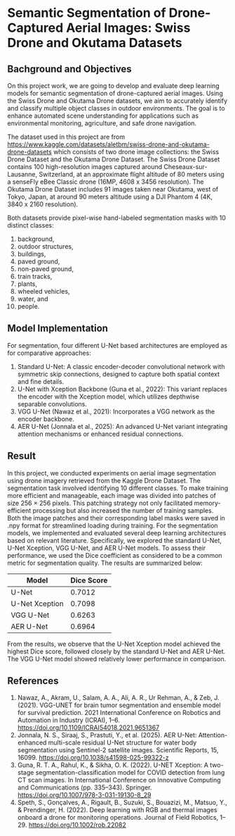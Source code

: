 # Semantic Segmentation of Drone-Captured Aerial Images: Swiss Drone and Okutama Datasets

## Bachground and Objectives
On this project work, we are going to develop and evaluate deep learning models for semantic segmentation of drone-captured aerial images. Using the Swiss Drone and Okutama Drone datasets, we aim to accurately identify and classify multiple object classes in outdoor environments. The goal is to enhance automated scene understanding for applications such as environmental monitoring, agriculture, and safe drone navigation.

The dataset used in this project are from https://www.kaggle.com/datasets/aletbm/swiss-drone-and-okutama-drone-datasets which consists of two drone image collections: the Swiss Drone Dataset and the Okutama Drone Dataset. The Swiss Drone Dataset contains 100 high-resolution images captured around Cheseaux-sur-Lausanne, Switzerland, at an approximate flight altitude of 80 meters using a senseFly eBee Classic drone (16MP, 4608 x 3456 resolution). The Okutama Drone Dataset includes 91 images taken near Okutama, west of Tokyo, Japan, at around 90 meters altitude using a DJI Phantom 4 (4K, 3840 x 2160 resolution). 

Both datasets provide pixel-wise hand-labeled segmentation masks with 10 distinct classes: 
1. background, 
2. outdoor structures, 
3. buildings, 
4. paved ground, 
5. non-paved ground, 
6. train tracks, 
7. plants, 
8. wheeled vehicles, 
9. water, and 
10. people.

## Model Implementation 
For segmentation, four different U-Net based architectures are employed as for comparative approaches:

1. Standard U-Net: A classic encoder-decoder convolutional network with symmetric skip connections, designed to capture both spatial context and fine details.
2. U-Net with Xception Backbone (Guna et al., 2022): This variant replaces the encoder with the Xception model, which utilizes depthwise separable convolutions.
3. VGG U-Net (Nawaz et al., 2021): Incorporates a VGG network as the encoder backbone.
4. AER U-Net (Jonnala et al., 2025): An advanced U-Net variant integrating attention mechanisms or enhanced residual connections.

## Result
In this project, we conducted experiments on aerial image segmentation using drone imagery retrieved from the Kaggle Drone Dataset. The segmentation task involved identifying 10 different classes. To make training more efficient and manageable, each image was divided into patches of size 256 × 256 pixels. This patching strategy not only facilitated memory-efficient processing but also increased the number of training samples. Both the image patches and their corresponding label masks were saved in .npy format for streamlined loading during training.
For the segmentation models, we implemented and evaluated several deep learning architectures based on relevant literature. Specifically, we explored the standard U-Net, U-Net Xception, VGG U-Net, and AER U-Net models. To assess their performance, we used the Dice coefficient as considered to be a common metric for segmentation quality. The results are summarized below:

| Model            | Dice Score |
|------------------|------------|
| U-Net | 0.7012 | 
| U-Net Xception | 0.7098 | 
| VGG U-Net | 0.6263 | 
| AER U-Net | 0.6964 | 

From the results, we observe that the U-Net Xception model achieved the highest Dice score, followed closely by the standard U-Net and AER U-Net. The VGG U-Net model showed relatively lower performance in comparison.

## References
1. Nawaz, A., Akram, U., Salam, A. A., Ali, A. R., Ur Rehman, A., & Zeb, J. (2021). VGG-UNET for brain tumor segmentation and ensemble model for survival prediction. 2021 International Conference on Robotics and Automation in Industry (ICRAI), 1–6. https://doi.org/10.1109/ICRAI54018.2021.9651367
2. Jonnala, N. S., Siraaj, S., Prastuti, Y., et al. (2025). AER U-Net: Attention-enhanced multi-scale residual U-Net structure for water body segmentation using Sentinel-2 satellite images. Scientific Reports, 15, 16099. https://doi.org/10.1038/s41598-025-99322-z
3. Guna, R. T. A., Rahul, K., & Sikha, O. K. (2022). U-NET Xception: A two-stage segmentation-classification model for COVID detection from lung CT scan images. In International Conference on Innovative Computing and Communications (pp. 335–343). Springer. https://doi.org/10.1007/978-3-031-19130-8_29
4. Speth, S., Gonçalves, A., Rigault, B., Suzuki, S., Bouazizi, M., Matsuo, Y., & Prendinger, H. (2022). Deep learning with RGB and thermal images onboard a drone for monitoring operations. Journal of Field Robotics, 1–29. https://doi.org/10.1002/rob.22082
